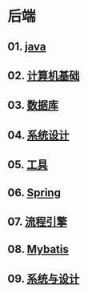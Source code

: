 # 后端

## 01. [java](01.java%2FREADME.md)
## 02. [计算机基础](02.computer-basics%2Findex.md)
## 03. [数据库](03.database)
## 04. [系统设计](04.system-design%2FREADME.md)
## 05. [工具](05.tools)
## 06. [Spring](06.spring%2FREADME.md)
## 07. [流程引擎](07.process-engine%2FREADME.md)
## 08. [Mybatis](08.mybatis%2FREADME.md)
## 09. [系统与设计](09.system%20or%20design%2FREADME.md)